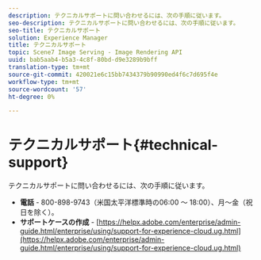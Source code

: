 ```yaml
---
description: テクニカルサポートに問い合わせるには、次の手順に従います。
seo-description: テクニカルサポートに問い合わせるには、次の手順に従います。
seo-title: テクニカルサポート
solution: Experience Manager
title: テクニカルサポート
topic: Scene7 Image Serving - Image Rendering API
uuid: bab5aab4-b5a3-4c8f-80bd-d9e3289b9bff
translation-type: tm+mt
source-git-commit: 420021e6c15bb7434379b90990ed4f6c7d695f4e
workflow-type: tm+mt
source-wordcount: '57'
ht-degree: 0%

---
```



# テクニカルサポート{#technical-support}

テクニカルサポートに問い合わせるには、次の手順に従います。

* **電話** - 800-898-9743（米国太平洋標準時の06:00 ～ 18:00）、月～金（祝日を除く）。
* **サポートケースの作成** -  [https://helpx.adobe.com/enterprise/admin-guide.html/enterprise/using/support-for-experience-cloud.ug.html](https://helpx.adobe.com/enterprise/admin-guide.html/enterprise/using/support-for-experience-cloud.ug.html)

